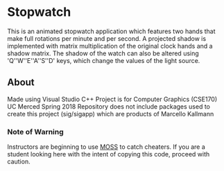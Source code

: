 # Stopwatch
This is an animated stopwatch application which features two hands that make full rotations per minute and per second. A projected shadow is implemented with matrix multiplication of the original clock hands and a shadow matrix. The shadow of the watch can also be altered using 'Q''W''E''A''S''D' keys, which change the values of the light source.

## About
Made using Visual Studio C++
Project is for Computer Graphics (CSE170) UC Merced Spring 2018
Repository does not include packages used to create this project (sig/sigapp) which are products of Marcello Kallmann

### Note of Warning
Instructors are beginning to use [MOSS](https://theory.stanford.edu/~aiken/moss/) to catch cheaters. If you are a student looking here with the intent of copying this code, proceed with caution.
